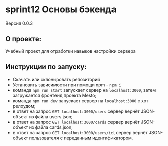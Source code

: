 # sprint12 Основы бэкенда

Версия 0.0.3

## О проекте:
Учебный проект для отработки навыков настройки сервера

## Инструкции по запуску:
- Скачать или склонировать репозиторий
- Установить зависимости при помощи npm - `npm i`
- команда `npm run start` запускает сервер на `localhost:3000`, затем загружается фронтенд проекта Mesto;
- команда `npm run dev` запускает сервер на `localhost:3000` с хот релоудом;
- в ответ на запрос `GET localhost:3000/users` сервер вернёт JSON-объект из файла users.json;
- в ответ на запрос `GET localhost:3000/cards` сервер вернёт JSON-объект из файла cards.json;
- в ответ на запрос `GET localhost:3000/users/id`, сервер вернёт JSON-объект пользователя с переданным идентификатором.
